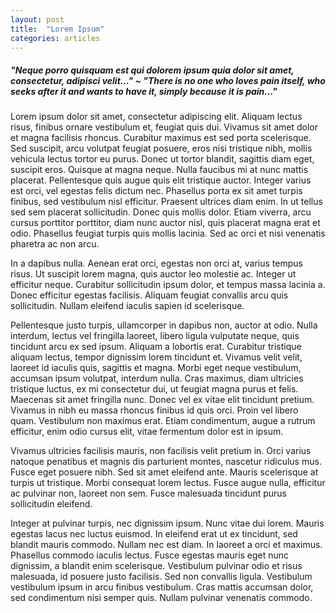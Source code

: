 ```yaml
---
layout: post
title:  "Lorem Ipsum"
categories: articles
---
```


##### "Neque porro quisquam est qui dolorem ipsum quia dolor sit amet, consectetur, adipisci velit..." ~ "There is no one who loves pain itself, who seeks after it and wants to have it, simply because it is pain..."

Lorem ipsum dolor sit amet, consectetur adipiscing elit. Aliquam lectus risus, finibus ornare vestibulum et, feugiat quis dui. Vivamus sit amet dolor et magna facilisis rhoncus. Curabitur maximus est sed porta scelerisque. Sed suscipit, arcu volutpat feugiat posuere, eros nisi tristique nibh, mollis vehicula lectus tortor eu purus. Donec ut tortor blandit, sagittis diam eget, suscipit eros. Quisque at magna neque. Nulla faucibus mi at nunc mattis placerat. Pellentesque quis augue quis elit tristique auctor. Integer varius est orci, vel egestas felis dictum nec. Phasellus porta ex sit amet turpis finibus, sed vestibulum nisl efficitur. Praesent ultrices diam enim. In ut tellus sed sem placerat sollicitudin. Donec quis mollis dolor. Etiam viverra, arcu cursus porttitor porttitor, diam nunc auctor nisl, quis placerat magna erat et odio. Phasellus feugiat turpis quis mollis lacinia. Sed ac orci et nisi venenatis pharetra ac non arcu.

In a dapibus nulla. Aenean erat orci, egestas non orci at, varius tempus risus. Ut suscipit lorem magna, quis auctor leo molestie ac. Integer ut efficitur neque. Curabitur sollicitudin ipsum dolor, et tempus massa lacinia a. Donec efficitur egestas facilisis. Aliquam feugiat convallis arcu quis sollicitudin. Nullam eleifend iaculis sapien id scelerisque.

Pellentesque justo turpis, ullamcorper in dapibus non, auctor at odio. Nulla interdum, lectus vel fringilla laoreet, libero ligula vulputate neque, quis tincidunt arcu ex sed ipsum. Aliquam a lobortis erat. Curabitur tristique aliquam lectus, tempor dignissim lorem tincidunt et. Vivamus velit velit, laoreet id iaculis quis, sagittis et magna. Morbi eget neque vestibulum, accumsan ipsum volutpat, interdum nulla. Cras maximus, diam ultricies tristique luctus, ex mi consectetur dui, ut feugiat magna purus et felis. Maecenas sit amet fringilla nunc. Donec vel ex vitae elit tincidunt pretium. Vivamus in nibh eu massa rhoncus finibus id quis orci. Proin vel libero quam. Vestibulum non maximus erat. Etiam condimentum, augue a rutrum efficitur, enim odio cursus elit, vitae fermentum dolor est in ipsum.

Vivamus ultricies facilisis mauris, non facilisis velit pretium in. Orci varius natoque penatibus et magnis dis parturient montes, nascetur ridiculus mus. Fusce eget posuere nibh. Sed sit amet eleifend ante. Mauris scelerisque at turpis ut tristique. Morbi consequat lorem lectus. Fusce augue nulla, efficitur ac pulvinar non, laoreet non sem. Fusce malesuada tincidunt purus sollicitudin eleifend.

Integer at pulvinar turpis, nec dignissim ipsum. Nunc vitae dui lorem. Mauris egestas lacus nec luctus euismod. In eleifend erat ut ex tincidunt, sed blandit mauris commodo. Nullam nec est diam. In laoreet a orci et maximus. Phasellus commodo iaculis lectus. Fusce egestas mauris eget nunc dignissim, a blandit enim scelerisque. Vestibulum pulvinar odio et risus malesuada, id posuere justo facilisis. Sed non convallis ligula. Vestibulum vestibulum ipsum in arcu finibus vestibulum. Cras mattis accumsan dolor, sed condimentum nisi semper quis. Nullam pulvinar venenatis commodo. 
